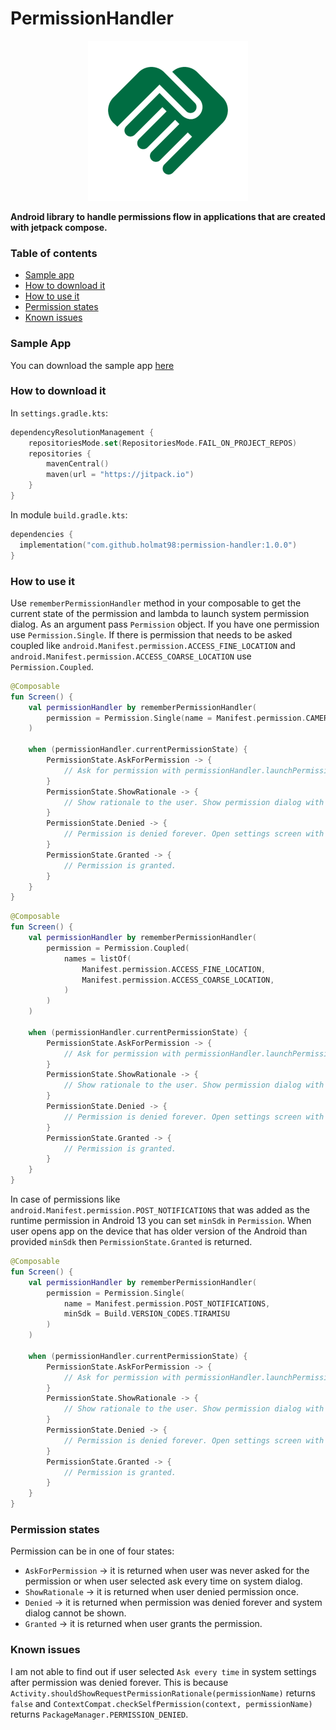 # PermissionHandler

<p align="center">
<img src="sampleapp/src/main/ic_launcher-playstore.png" alt="App icon" width="256px" height="256px">
</p>

<b>Android library to handle permissions flow in applications that are created with jetpack compose.</b>

### Table of contents
* [Sample app](#sample-app)
* [How to download it](#how-to-download-it)
* [How to use it](#how-to-use-it)
* [Permission states](#permission-states)
* [Known issues](#known-issues)

### Sample App

You can download the sample app [here](https://install.appcenter.ms/users/holmat1998/apps/permission-handler/distribution_groups/releases/releases/3)

### How to download it

In `settings.gradle.kts`:

```kotlin
dependencyResolutionManagement {
    repositoriesMode.set(RepositoriesMode.FAIL_ON_PROJECT_REPOS)
    repositories {
        mavenCentral()
        maven(url = "https://jitpack.io")
    }
}
```

In module `build.gradle.kts`:

```kotlin
dependencies {
  implementation("com.github.holmat98:permission-handler:1.0.0")
}
```

### How to use it

Use `rememberPermissionHandler` method in your composable to get the current state of the permission and lambda to launch system permission dialog.
As an argument pass `Permission` object. If you have one permission use `Permission.Single`.
If there is permission that needs to be asked coupled like `android.Manifest.permission.ACCESS_FINE_LOCATION` and `android.Manifest.permission.ACCESS_COARSE_LOCATION` use `Permission.Coupled`.

```kotlin
@Composable
fun Screen() {
    val permissionHandler by rememberPermissionHandler(
        permission = Permission.Single(name = Manifest.permission.CAMERA)
    )
    
    when (permissionHandler.currentPermissionState) {
        PermissionState.AskForPermission -> {
            // Ask for permission with permissionHandler.launchPermissionDialog().
        }
        PermissionState.ShowRationale -> {
            // Show rationale to the user. Show permission dialog with permissionHandler.launchPermissionDialog().
        }
        PermissionState.Denied -> {
            // Permission is denied forever. Open settings screen with permissionHandler.launchPermissionDialog().
        }
        PermissionState.Granted -> {
            // Permission is granted.
        }
    }
}
```

```kotlin
@Composable
fun Screen() {
    val permissionHandler by rememberPermissionHandler(
        permission = Permission.Coupled(
            names = listOf(
                Manifest.permission.ACCESS_FINE_LOCATION,
                Manifest.permission.ACCESS_COARSE_LOCATION,
            )
        )
    )
    
    when (permissionHandler.currentPermissionState) {
        PermissionState.AskForPermission -> {
            // Ask for permission with permissionHandler.launchPermissionDialog().
        }
        PermissionState.ShowRationale -> {
            // Show rationale to the user. Show permission dialog with permissionHandler.launchPermissionDialog().
        }
        PermissionState.Denied -> {
            // Permission is denied forever. Open settings screen with permissionHandler.launchPermissionDialog().
        }
        PermissionState.Granted -> {
            // Permission is granted.
        }
    }
}
```

In case of permissions like `android.Manifest.permission.POST_NOTIFICATIONS` that was added as the runtime permission in Android 13 you can set `minSdk` in `Permission`.
When user opens app on the device that has older version of the Android than provided `minSdk` then `PermissionState.Granted` is returned.

```kotlin
@Composable
fun Screen() {
    val permissionHandler by rememberPermissionHandler(
        permission = Permission.Single(
            name = Manifest.permission.POST_NOTIFICATIONS,
            minSdk = Build.VERSION_CODES.TIRAMISU
        )
    )
    
    when (permissionHandler.currentPermissionState) {
        PermissionState.AskForPermission -> {
            // Ask for permission with permissionHandler.launchPermissionDialog().
        }
        PermissionState.ShowRationale -> {
            // Show rationale to the user. Show permission dialog with permissionHandler.launchPermissionDialog().
        }
        PermissionState.Denied -> {
            // Permission is denied forever. Open settings screen with permissionHandler.launchPermissionDialog().
        }
        PermissionState.Granted -> {
            // Permission is granted.
        }
    }
}
```

### Permission states

Permission can be in one of four states:

* `AskForPermission` -> it is returned when user was never asked for the permission or when user selected ask every time on system dialog.
* `ShowRationale` -> it is returned when user denied permission once.
* `Denied` -> it is returned when permission was denied forever and system dialog cannot be shown.
* `Granted` -> it is returned when user grants the permission.

### Known issues

I am not able to find out if user selected `Ask every time` in system settings after permission was denied forever. 
This is because `Activity.shouldShowRequestPermissionRationale(permissionName)` returns `false` and `ContextCompat.checkSelfPermission(context, permissionName)` returns `PackageManager.PERMISSION_DENIED`.
